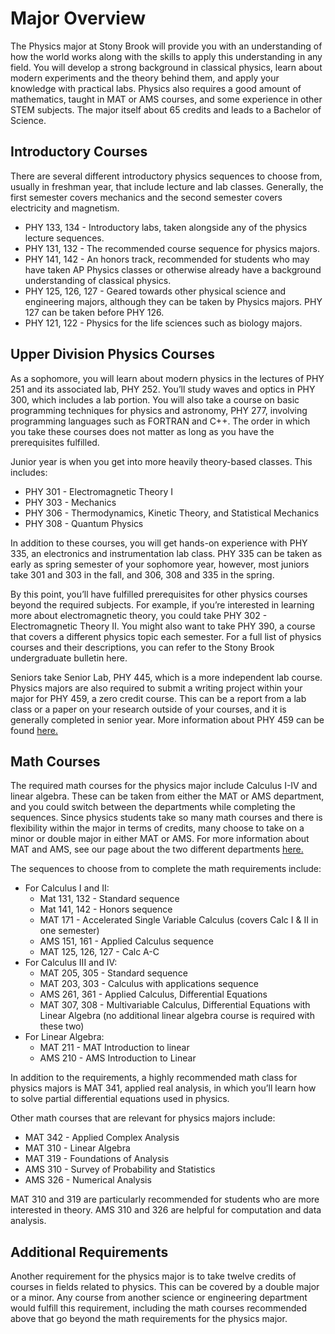 # Major Overview

The Physics major at Stony Brook will provide you with an understanding of how the world works along with the skills to apply this understanding in any field. You will develop a strong background in classical physics, learn about modern experiments and the theory behind them, and apply your knowledge with practical labs. Physics also requires a good amount of mathematics, taught in MAT or AMS courses, and some experience in other STEM subjects. The major itself about 65 credits and leads to a Bachelor of Science.

## Introductory Courses
There are several different introductory physics sequences to choose from, usually in freshman year, that include lecture and lab classes. Generally, the first semester covers mechanics and the second semester covers electricity and magnetism.
- PHY 133, 134 - Introductory labs, taken alongside any of the physics lecture sequences.
- PHY 131, 132 - The recommended course sequence for physics majors.
- PHY 141, 142 - An honors track, recommended for students who may have taken AP Physics classes or otherwise already have a background understanding of classical physics.
- PHY 125, 126, 127 - Geared towards other physical science and engineering majors, although they can be taken by Physics majors. PHY 127 can be taken before PHY 126.
- PHY 121, 122 - Physics for the life sciences such as biology majors.

## Upper Division Physics Courses
As a sophomore, you will learn about modern physics in the lectures of PHY 251 and its associated lab, PHY 252. You’ll study waves and optics in PHY 300, which includes a lab portion. You will also take a course on basic programming techniques for physics and astronomy, PHY 277, involving programming languages such as FORTRAN and C++. The order in which you take these courses does not matter as long as you have the prerequisites fulfilled.

Junior year is when you get into more heavily theory-based classes. This includes:
- PHY 301 - Electromagnetic Theory I
- PHY 303 - Mechanics
- PHY 306 - Thermodynamics, Kinetic Theory, and Statistical Mechanics
- PHY 308 - Quantum Physics

In addition to these courses, you will get hands-on experience with PHY 335, an electronics and instrumentation lab class. PHY 335 can be taken as early as spring semester of your sophomore year, however, most juniors take 301 and 303 in the fall, and 306, 308 and 335 in the spring.

By this point, you’ll have fulfilled prerequisites for other physics courses beyond the required subjects. For example, if you’re interested in learning more about electromagnetic theory, you could take PHY 302 - Electromagnetic Theory II. You might also want to take PHY 390, a course that covers a different physics topic each semester. For a full list of physics courses and their descriptions, you can refer to the Stony Brook undergraduate bulletin here.

Seniors take Senior Lab, PHY 445, which is a more independent lab course. Physics majors are also required to submit a writing project within your major for PHY 459, a zero credit course. This can be a report from a lab class or a paper on your research outside of your courses, and it is generally completed in senior year. More information about PHY 459 can be found [here.](https://spsstonybrook.github.io/resources/wrtd.html)

## Math Courses
The required math courses for the physics major include Calculus I-IV and linear algebra. These can be taken from either the MAT or AMS department, and you could switch between the departments while completing the sequences. Since physics students take so many math courses and there is flexibility within the major in terms of credits, many choose to take on a minor or double major in either MAT or AMS. For more information about MAT and AMS, see our page about the two different departments [here.](https://spsstonybrook.github.io/resources/math.html)

The sequences to choose from to complete the math requirements include:
- For Calculus I and II:
  - Mat 131, 132 - Standard sequence
  - Mat 141, 142 - Honors sequence
  - MAT 171 - Accelerated Single Variable Calculus (covers Calc I & II in one semester)
  - AMS 151, 161 - Applied Calculus sequence
  - MAT 125, 126, 127 - Calc A-C
- For Calculus III and IV:
  - MAT 205, 305 - Standard sequence
  - MAT 203, 303 - Calculus with applications sequence
  - AMS 261, 361 - Applied Calculus, Differential Equations
  - MAT 307, 308 - Multivariable Calculus, Differential Equations with Linear Algebra (no additional linear algebra course is required with these two)
- For Linear Algebra:
  - MAT 211 - MAT Introduction to linear
  - AMS 210 - AMS Introduction to Linear

In addition to the requirements, a highly recommended math class for physics majors is MAT 341, applied real analysis, in which you’ll learn how to solve partial differential equations used in physics.

Other math courses that are relevant for physics majors include:
- MAT 342 - Applied Complex Analysis
- MAT 310 - Linear Algebra
- MAT 319 - Foundations of Analysis
- AMS 310 - Survey of Probability and Statistics
- AMS 326 - Numerical Analysis

MAT 310 and 319 are particularly recommended for students who are more interested in theory. AMS 310 and 326 are helpful for computation and data analysis.

## Additional Requirements

Another requirement for the physics major is to take twelve credits of courses in fields related to physics. This can be covered by a double major or a minor. Any course from another science or engineering department would fulfill this requirement, including the math courses recommended above that go beyond the math requirements for the physics major.
